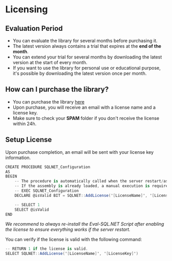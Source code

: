 # Licensing

## Evaluation Period
- You can evaluate the library for several months before purchasing it.
- The latest version always contains a trial that expires at the **end of the month**. 
- You can extend your trial for several months by downloading the latest version at the start of every month.
- If you want to use the library for personal use or educational purpose, it's possible by downloading the latest version once per month.

## How can I purchase the library?
- You can purchase the library [here](/pricing)
- Upon purchase, you will receive an email with a license name and a license key.
- Make sure to check your **SPAM** folder if you don't receive the license within 24h.

## Setup License

Upon purchase completion, an email will be sent with your license key information.


```csharp
CREATE PROCEDURE SQLNET_Configuration
AS
BEGIN
	-- The procedure is automatically called when the server restart/assembly load
	-- If the assembly is already loaded, a manual execution is required
	-- EXEC SQLNET_Configuration
	DECLARE @isValid BIT = SQLNET::AddLicense('[LicenseName]', '[LicenseKey]')

	-- SELECT 1
	SELECT @isValid
END
```

_We recommend to always re-install the Eval-SQL.NET Script after enabling the license to ensure everything works if the server restart._

You can verify if the license is valid with the following command:


```csharp
-- RETURN 1 if the license is valid.
SELECT SQLNET::AddLicense('[LicenseName]', '[LicenseKey]')

```

